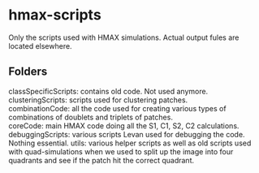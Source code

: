 # hmax-scripts
Only the scripts used with HMAX simulations. Actual output fules are located elsewhere.

## Folders

classSpecificScripts: contains old code. Not used anymore.  
clusteringScripts: scripts used for clustering patches.  
combinationCode: all the code used for creating various types of combinations of doublets and triplets of patches.  
coreCode: main HMAX code doing all the S1, C1, S2, C2 calculations.  
debuggingScripts: various scripts Levan used for debugging the code. Nothing essential.
utils: various helper scripts as well as old scripts used with quad-simulations when we used to split up the image into four quadrants and see if the patch hit the correct quadrant. 
